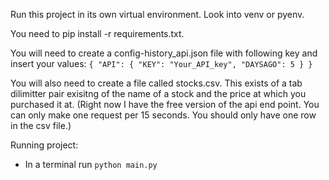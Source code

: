 Run this project in its own virtual environment. Look into venv or pyenv.

You need to pip install -r requirements.txt.

You will need to create a config-history_api.json file with following key and insert your values:
`{ "API": { "KEY": "Your_API_key", "DAYSAGO": 5 } }`

You will also need to create a file called stocks.csv. This exists of a tab dilimitter pair exisitng of the name of a stock
and the price at which you purchased it at. (Right now I have the free version of the api end point. You can only make
one request per 15 seconds. You should only have one row in the csv file.)

Running project:

- In a terminal run `python main.py`
